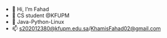 - 👋 Hi, I’m Fahad 
- 👀 CS student @KFUPM
- 🌱 Java-Python-Linux
- 📫 s202012380@kfupm.edu.sa/KhamisFahad02@gmail.com
